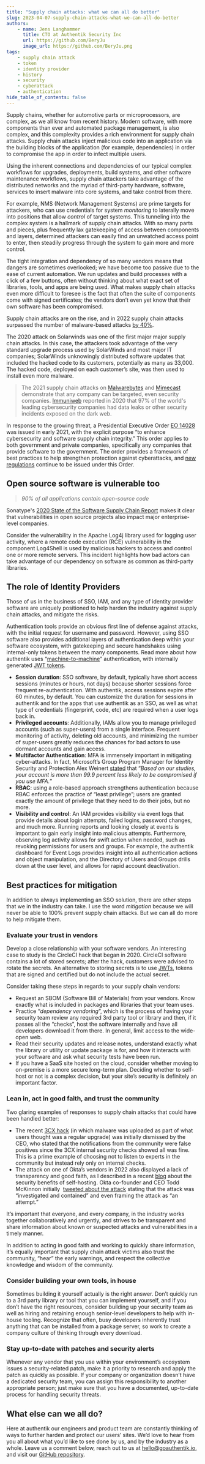 ```yaml
---
title: "Supply chain attacks: what we can all do better"
slug: 2023-04-07-supply-chain-attacks-what-we-can-all-do-better
authors:
    - name: Jens Langhammer
      title: CTO at Authentik Security Inc
      url: https://github.com/BeryJu
      image_url: https://github.com/BeryJu.png
tags:
    - supply chain attack
    - token
    - identity provider
    - history
    - security
    - cyberattack
    - authentication
hide_table_of_contents: false
---
```


Supply chains, whether for automotive parts or microprocessors, are complex, as we all know from recent history. Modern software, with more components than ever and automated package management, is also complex, and this complexity provides a rich environment for supply chain attacks. Supply chain attacks inject malicious code into an application via the building blocks of the application (for example, dependencies) in order to compromise the app in order to infect multiple users.

<!--truncate-->

Using the inherent connections and dependencies of our typical complex workflows for upgrades, deployments, build systems, and other software maintenance workflows, supply chain attackers take advantage of the distributed networks and the myriad of third-party hardware, software, services to insert malware into core systems, and take control from there.

For example, NMS (Network Management Systems) are prime targets for attackers, who can use credentials for system _monitoring_ to laterally move into positions that allow _control_ of target systems. This tunneling into the complex system is a hallmark of supply chain attacks. With so many parts and pieces, plus frequently lax gatekeeping of access between components and layers, determined attackers can easily find an unwatched access point to enter, then steadily progress through the system to gain more and more control.

The tight integration and dependency of so many vendors means that dangers are sometimes overlooked; we have become too passive due to the ease of current automation. We run updates and build processes with a click of a few buttons, often without thinking about what exact set of libraries, tools, and apps are being used. What makes supply chain attacks even more difficult to foresee is the fact that often the suite of components come with signed certificates; the vendors don’t even yet know that their own software has been compromised.

Supply chain attacks are on the rise, and in 2022 supply chain attacks surpassed the number of malware-based attacks [by 40%](https://www.helpnetsecurity.com/2023/01/26/data-compromises-2022/#:~:text=The%20number%20of%20data%20breaches%20resulting%20from%20supply%20chain%20attacks,%2Dbased%20attacks%20by%2040%25).

The 2020 attack on Solarwinds was one of the first major major supply chain attacks. In this case, the attackers took advantage of the very standard upgrade process used by SolarWinds and most major IT companies; SolarWinds unknowingly distributed software updates that included the hacked code to its customers, potentially as many as 33,000. The hacked code, deployed on each customer’s site, was then used to install even more malware.

> The 2021 supply chain attacks on [Malwarebytes](https://www.packetlabs.net/posts/malwarebytes-breach/) and [Mimecast](https://www.mimecast.com/blog/important-update-from-mimecast/) demonstrate that any company can be targeted, even security companies. [Immuniweb](https://www.immuniweb.com/blog/state-cybersecurity-dark-web-exposure.html) reported in 2020 that 97% of the world's leading cybersecurity companies had data leaks or other security incidents exposed on the dark web.

In response to the growing threat, a Presidential Executive Order [EO 14028](<https://www.gsa.gov/technology/technology-products-services/it-security/executive-order-14028-improving-the-nations-cybersecurity#:~:text=Executive%20Order%20(EO)%2014028%20%2D,and%20software%20supply%20chain%20integrity.>) was issued in early 2021, with the explicit purpose “to enhance cybersecurity and software supply chain integrity.” This order applies to both government and private companies, specifically any companies that provide software to the government. The order provides a framework of best practices to help strengthen protection against cyberattacks, and [new regulations](https://www.insidegovernmentcontracts.com/2023/02/january-2023-developments-under-president-bidens-cybersecurity-executive-order/) continue to be issued under this Order.

## Open source software is vulnerable too

> _90% of all applications contain open-source code_

Sonatype's [2020 State of the Software Supply Chain Report](https://www.sonatype.com/2020ssc) makes it clear that vulnerabilities in open source projects also impact major enterprise-level companies.

Consider the vulnerability in the Apache Log4j library used for logging user activity, where a remote code execution (RCE) vulnerability in the component Log4Shell is used by malicious hackers to access and control one or more remote servers. This incident highlights how bad actors can take advantage of our dependency on software as common as third-party libraries.

## The role of Identity Providers

Those of us in the business of SSO, IAM, and any type of identity provider software are uniquely positioned to help harden the industry against supply chain attacks, and mitigate the risks.

Authentication tools provide an obvious first line of defense against attacks, with the initial request for username and password. However, using SSO software also provides additional layers of authentication deep within your software ecosystem, with gatekeeping and secure handshakes using internal-only tokens between the many components. Read more about how authentik uses “[machine-to-machine](https://goauthentik.io/docs/providers/oauth2/client_credentials)” authentication, with internally generated [JWT tokens](https://goauthentik.io/blog/2023-03-30-JWT-a-token-that-changed-how-we-see-identity).

-   **Session duration**: SSO software, by default, typically have short access sessions (minutes or hours, not days) because shorter sessions force frequent re-authentication. With authentik, access sessions expire after 60 minutes, by default. You can customize the duration for sessions in authentik and for the apps that use authentik as an SSO, as well as what type of credentials (fingerprint, code, etc) are required when a user logs back in.
-   **Privileged accounts**: Additionally, IAMs allow you to manage privileged accounts (such as super-users) from a single interface. Frequent monitoring of activity, deleting old accounts, and minimizing the number of super-users greatly reduces the chances for bad actors to use dormant accounts and gain access.
-   **Multifactor Authentication**: MFA is immensely important in mitigating cyber-attacks. In fact, Microsoft’s Group Program Manager for Identity Security and Protection Alex Weinert [stated](https://healthitsecurity.com/news/multi-factor-authentication-blocks-99.9-of-automated-cyberattacks) that “_Based on our studies, your account is more than 99.9 percent less likely to be compromised if you use MFA._”
-   **RBAC**: using a role-based approach strengthens authentication because RBAC enforces the practice of “least privilege”; users are granted exactly the amount of privilege that they need to do their jobs, but no more.
-   **Visibility and control**: An IAM provides visibility via event logs that provide details about login attempts, failed logins, password changes, and much more. Running reports and looking closely at events is important to gain early insight into malicious attempts. Furthermore, observing log activity allows for swift action when needed, such as revoking permissions for users and groups. For example, the authentik dashboard for Event Logs provides insight into all authentication actions and object manipulation, and the Directory of Users and Groups drills down at the user level, and allows for rapid account deactivation.

## Best practices for mitigation

In addition to always implementing an SSO solution, there are other steps that we in the industry can take. I use the word _mitigation_ because we will never be able to 100% prevent supply chain attacks. But we can all do more to help mitigate them.

### Evaluate your trust in vendors

Develop a close relationship with your software vendors. An interesting case to study is the CircleCI hack that began in 2020. CircleCI software contains a lot of stored secrets; after the hack, customers were advised to rotate the secrets. An alternative to storing secrets is to use [JWTs](https://goauthentik.io/docs/providers/oauth2/client_credentials#jwt-authentication), tokens that are signed and certified but do not include the actual secret.

Consider taking these steps in regards to your supply chain vendors:

-   Request an SBOM (Software Bill of Materials) from your vendors. Know exactly what is included in packages and libraries that your team uses.
-   Practice “_dependency vendoring_”, which is the process of having your security team review any required 3rd party tool or library and then, if it passes all the “checks”, host the software internally and have all developers download it from there. In general, limit access to the wide-open web.
-   Read their security updates and release notes, understand exactly what the library or utility or update package is for, and how it interacts with your software and ask what security tests have been run.
-   If you have a SaaS site hosted on the cloud, consider whether moving to on-premise is a more secure long-term plan. Deciding whether to self-host or not is a complex decision, but your site’s security is definitely an important factor.

### Lean in, act in good faith, and trust the community

Two glaring examples of responses to supply chain attacks that could have been handled better:

-   The recent [3CX hack](https://thehackernews.com/2023/03/3cx-desktop-app-targeted-in-supply.html) (in which malware was uploaded as part of what users thought was a regular upgrade) was initially dismissed by the CEO, who stated that the notifications from the community were false positives since the 3CX internal security checks showed all was fine. This is a prime example of choosing not to listen to experts in the community but instead rely only on internal checks.
-   The attack on one of Okta’s vendors in 2022 also displayed a lack of transparency and good faith, as I described in a recent [blog](/blog/2023-01-24-saas-should-not-be-the-default/item.md) about the security benefits of self-hosting. Okta co-founder and CEO Todd McKinnon initially  [tweeted about the attack](https://twitter.com/toddmckinnon/status/1506184721922859010?s=20&t=o7e6RA25El2IEd7EMQD3Xg) stating that the attack was “investigated and contained” and even framing the attack as “an attempt.”

It’s important that everyone, and every company, in the industry works together collaboratively and urgently, and strives to be transparent and share information about known or suspected attacks and vulnerabilities in a timely manner.

In addition to acting in good faith and working to quickly share information, it’s equally important that supply chain attack victims also trust the community, “hear” the early warnings, and respect the collective knowledge and wisdom of the community.

### Consider building your own tools, in house

Sometimes building it yourself actually is the right answer. Don’t quickly run to a 3rd party library or tool that you can implement yourself, and if you don’t have the right resources, consider building up your security team as well as hiring and retaining enough senior-level developers to help with in-house tooling. Recognize that often, busy developers inherently trust anything that can be installed from a package server, so work to create a company culture of thinking through every download.

### Stay up-to-date with patches and security alerts

Whenever any vendor that you use within your environment’s ecosystem issues a security-related patch, make it a priority to research and apply the patch as quickly as possible. If your company or organization doesn’t have a dedicated security team, you can assign this responsibility to another appropriate person; just make sure that you have a documented, up-to-date process for handling security threats.

## What else can we all do?

Here at authentik our engineers and product team are constantly thinking of ways to further harden and protect our users’ sites. We’d love to hear from you all about what you’d like to see done by us, and by the industry as a whole. Leave us a comment below, reach out to us at hello@goauthentik.io, and visit our [GitHub repository](https://github.com/goauthentik/authentik).
